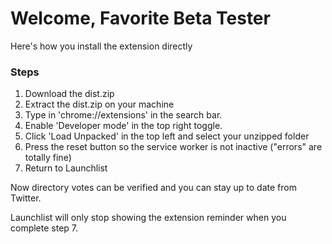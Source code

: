 # Welcome, Favorite Beta Tester
Here's how you install the extension directly

### Steps
1. Download the dist.zip
2. Extract the dist.zip on your machine
3. Type in 'chrome://extensions' in the search bar.
4. Enable 'Developer mode' in the top right toggle.
5. Click 'Load Unpacked' in the top left and select your unzipped folder
6. Press the reset button so the service worker is not inactive ("errors" are totally fine)
7. Return to Launchlist

Now directory votes can be verified and you can stay up to date from Twitter.

Launchlist will only stop showing the extension reminder when you complete step 7.
